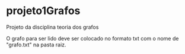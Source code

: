 # projeto1Grafos
Projeto da disciplina teoria dos grafos

O grafo para ser lido deve ser colocado no formato txt com o nome de "grafo.txt" na pasta raiz.
